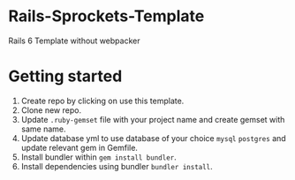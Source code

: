 # Rails-Sprockets-Template

Rails 6 Template without webpacker

# Getting started

1. Create repo by clicking on use this template.
2. Clone new repo.
3. Update `.ruby-gemset` file with your project name and create gemset with same name.
4. Update database yml to use database of your choice `mysql` `postgres` and update relevant gem in Gemfile. 
5. Install bundler within `gem install bundler`.
6. Install dependencies using bundler `bundler install`.
